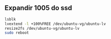 ## Expandir 1005 do ssd

```bash
lsblk
lvextend -l +100%FREE /dev/ubuntu-vg/ubuntu-lv
resize2fs /dev/ubuntu-vg/ubuntu-lv
sudo reboot

```
